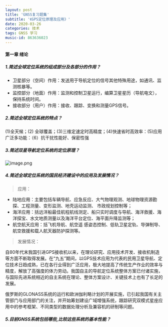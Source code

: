 ```yaml
---
layout: post
title: 'GNSS复习题集'
subtitle: '《GPS定位原理及应用》'
date: 2020-03-26
categories: 技术
tags: GNSS 学习
music-id: 863636023
---
```


#### 第一章 绪论

##### 1.简述全球定位系统的组成部分及各部分的作用？

* 卫星部分（空间）作用：发送用于导航定位的信号其他特殊用途，如通讯、监测核暴等。
* 监控部分（地面）作用：监测和控制卫星运行，编算卫星星历（导航电文），保持系统时间。
* 接收部分（用户）作用：接收、跟踪、变换和测量GPS信号。

##### 2.简述全球定位系统的特点？

(1)全天候；(2) 全球覆盖；(3)三维定速定时高精度；(4)快速省时高效率：(5)应用广泛多功能：（6）抗干扰性能好、保密性强

##### 3.简述双星导航定位系统的定位原理？

![image.png](https://yanxuan.nosdn.127.net/e2bb6b8b3b27eb9154fd5cafcc339da8.png)

##### 4.简述全球定位系统的国民经济建设中的应用及发展情况？

> 应用：

* 陆地应用：主要包括车辆导航、应急反应、大气物理观测、地球物理资源勘探、工程测量、变形监测、地壳运动监测、 市政规划控制等；
* 海洋应用：括远洋船最佳航程航线测定、船只实时调度与导航、海洋救援、海洋探宝、水文地质测量以及海洋平台定位、海平面升降监测等；
* 航空航天应用：括飞机导航、航空遥 感姿态控制、低轨卫星定轨、导弹制导、航空救援和载人航天器防护探测等。

> 发展情况：

​        自80年代末我国引进GPS接收机以来，在理论研究、应用技术开发、接收机制造等方面不断取得发展。在“九五”期间，以GPS技术应用为代表的民用卫星导航、定位技术日趋成熟，已在各行业得到广泛应用，极大地提高了传统生产作业的效率与精度，解放了高强度的体力劳动。我国自主的导航定位系统整体方案已付诸实施，与国际先进系统相近的自主系统在理论、整体方案设计、关键技术上也有了长足的发展。

​		俄罗斯的GLONASS系统的运行和欧洲伽利略计划的开展实施，已引起我国有关主管部门与应用部门的关注，并开始筹划建设广域增强系统，跟踪研究双模式星座应用中的参考框架、不同类型的数据处理分析及兼容机的研制等问题。

##### 5.目前GNSS系统包括哪些,比较这些系统的基本性能？

